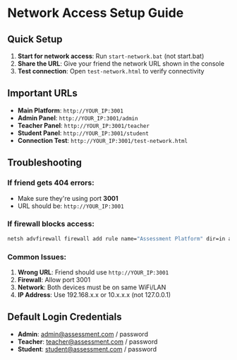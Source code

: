 # Network Access Setup Guide

## Quick Setup

1. **Start for network access**: Run `start-network.bat` (not start.bat)
2. **Share the URL**: Give your friend the network URL shown in the console
3. **Test connection**: Open `test-network.html` to verify connectivity

## Important URLs

- **Main Platform**: `http://YOUR_IP:3001`
- **Admin Panel**: `http://YOUR_IP:3001/admin`
- **Teacher Panel**: `http://YOUR_IP:3001/teacher`
- **Student Panel**: `http://YOUR_IP:3001/student`
- **Connection Test**: `http://YOUR_IP:3001/test-network.html`

## Troubleshooting

### If friend gets 404 errors:
- Make sure they're using port **3001**
- URL should be: `http://YOUR_IP:3001`

### If firewall blocks access:
```cmd
netsh advfirewall firewall add rule name="Assessment Platform" dir=in action=allow protocol=TCP localport=3001
```

### Common Issues:
1. **Wrong URL**: Friend should use `http://YOUR_IP:3001`
2. **Firewall**: Allow port 3001
3. **Network**: Both devices must be on same WiFi/LAN
4. **IP Address**: Use 192.168.x.x or 10.x.x.x (not 127.0.0.1)

## Default Login Credentials
- **Admin**: admin@assessment.com / password
- **Teacher**: teacher@assessment.com / password  
- **Student**: student@assessment.com / password